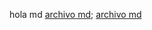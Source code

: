 hola md
[archivo md](https://github.com/atzina/DEV001-cipher/blob/main/README.md);
[archivo md](https://github.com/atzina/DEV001-data-lovers/blob/main/README.md)
